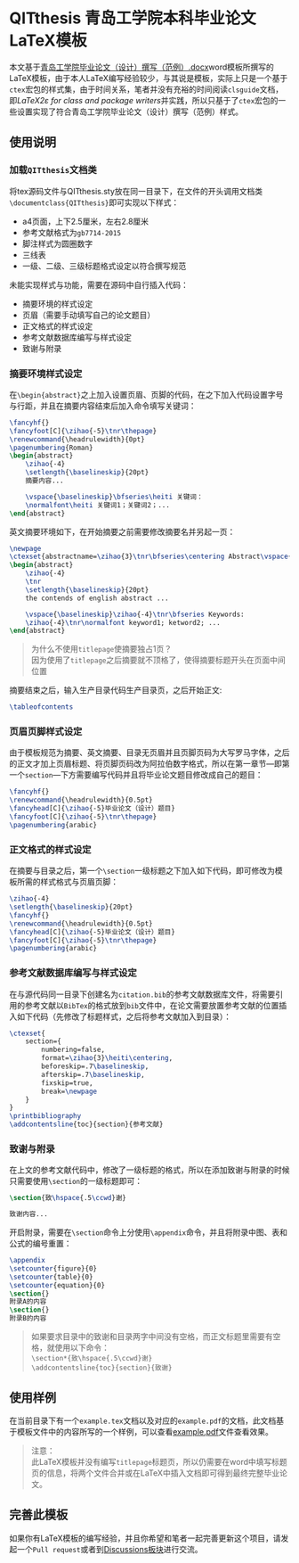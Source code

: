 # QITthesis 青岛工学院本科毕业论文LaTeX模板

本文基于[青岛工学院毕业论文（设计）撰写（范例）.docx](https://github.com/jkfx/QITthesis/blob/master/%E9%9D%92%E5%B2%9B%E5%B7%A5%E5%AD%A6%E9%99%A2%E6%AF%95%E4%B8%9A%E8%AE%BA%E6%96%87%EF%BC%88%E8%AE%BE%E8%AE%A1%EF%BC%89%E6%92%B0%E5%86%99%EF%BC%88%E8%8C%83%E4%BE%8B%EF%BC%89.docx)word模板所撰写的LaTeX模板，由于本人LaTeX编写经验较少，与其说是模板，实际上只是一个基于`ctex`宏包的样式集，由于时间关系，笔者并没有充裕的时间阅读`clsguide`文档，即*LaTeX2ε for class and package writers*并实践，所以只基于了`ctex`宏包的一些设置实现了符合青岛工学院毕业论文（设计）撰写（范例）样式。

## 使用说明

### 加载`QITthesis`文档类

将tex源码文件与QITthesis.sty放在同一目录下，在文件的开头调用文档类`\documentclass{QITthesis}`即可实现以下样式：

- a4页面，上下2.5厘米，左右2.8厘米
- 参考文献格式为`gb7714-2015`
- 脚注样式为圆圈数字
- 三线表
- 一级、二级、三级标题格式设定以符合撰写规范

未能实现样式与功能，需要在源码中自行插入代码：

- 摘要环境的样式设定
- 页眉（需要手动填写自己的论文题目）
- 正文格式的样式设定
- 参考文献数据库编写与样式设定
- 致谢与附录

### 摘要环境样式设定

在`\begin{abstract}`之上加入设置页眉、页脚的代码，在之下加入代码设置字号与行距，并且在摘要内容结束后加入命令填写关键词：

```latex
\fancyhf{}
\fancyfoot[C]{\zihao{-5}\tnr\thepage}
\renewcommand{\headrulewidth}{0pt}
\pagenumbering{Roman}
\begin{abstract}
    \zihao{-4}
    \setlength{\baselineskip}{20pt}
    摘要内容...

    \vspace{\baselineskip}\bfseries\heiti 关键词：
    \normalfont\heiti 关键词1；关键词2；...
\end{abstract}
```

英文摘要环境如下，在开始摘要之前需要修改摘要名并另起一页：

```latex
\newpage
\ctexset{abstractname=\zihao{3}\tnr\bfseries\centering Abstract\vspace{.75\baselineskip}}
\begin{abstract}
    \zihao{-4}
    \tnr
    \setlength{\baselineskip}{20pt}
    the contends of english abstract ...

    \vspace{\baselineskip}\zihao{-4}\tnr\bfseries Keywords:
    \zihao{-4}\tnr\normalfont keyword1; ketword2; ...
\end{abstract}
```

> 为什么不使用`titlepage`使摘要独占1页？\
> 因为使用了`titlepage`之后摘要就不顶格了，使得摘要标题开头在页面中间位置

摘要结束之后，输入生产目录代码生产目录页，之后开始正文:

```latex
\tableofcontents
```

### 页眉页脚样式设定

由于模板规范为摘要、英文摘要、目录无页眉并且页脚页码为大写罗马字体，之后的正文才加上页眉标题、将页脚页码改为阿拉伯数字格式，所以在第一章节—即第一个`section`—下方需要编写代码并且将毕业论文题目修改成自己的题目：

```latex
\fancyhf{}
\renewcommand{\headrulewidth}{0.5pt}
\fancyhead[C]{\zihao{-5}毕业论文（设计）题目}
\fancyfoot[C]{\zihao{-5}\tnr\thepage}
\pagenumbering{arabic}
```

### 正文格式的样式设定

在摘要与目录之后，第一个`\section`一级标题之下加入如下代码，即可修改为模板所需的样式格式与页眉页脚：

```latex
\zihao{-4}
\setlength{\baselineskip}{20pt}
\fancyhf{}
\renewcommand{\headrulewidth}{0.5pt}
\fancyhead[C]{\zihao{-5}毕业论文（设计）题目}
\fancyfoot[C]{\zihao{-5}\tnr\thepage}
\pagenumbering{arabic}
```

### 参考文献数据库编写与样式设定

在与源代码同一目录下创建名为`citation.bib`的参考文献数据库文件，将需要引用的参考文献以`BibTex`的格式放到`bib`文件中，在论文需要放置参考文献的位置插入如下代码（先修改了标题样式，之后将参考文献加入到目录）：

```latex
\ctexset{
    section={
        numbering=false,
        format=\zihao{3}\heiti\centering,
        beforeskip=.7\baselineskip,
        afterskip=.7\baselineskip,
        fixskip=true,
        break=\newpage
    }
}
\printbibliography
\addcontentsline{toc}{section}{参考文献}
```

### 致谢与附录

在上文的参考文献代码中，修改了一级标题的格式，所以在添加致谢与附录的时候只需要使用`\section`的一级标题即可：

```latex
\section{致\hspace{.5\ccwd}谢}

致谢内容...
```

开启附录，需要在`\section`命令上分使用`\appendix`命令，并且将附录中图、表和公式的编号重置：

```latex
\appendix
\setcounter{figure}{0}
\setcounter{table}{0}
\setcounter{equation}{0}
\section{}
附录A的内容
\section{}
附录B的内容
```

> 如果要求目录中的致谢和目录两字中间没有空格，而正文标题里需要有空格，就使用以下命令：  
> `\section*{致\hspace{.5\ccwd}谢}`  
> `\addcontentsline{toc}{section}{致谢}`

## 使用样例

在当前目录下有一个`example.tex`文档以及对应的`example.pdf`的文档，此文档基于模板文件中的内容所写的一个样例，可以查看[example.pdf](https://github.com/jkfx/QITthesis/blob/master/example.pdf)文件查看效果。

> 注意：\
> 此LaTeX模板并没有编写`titlepage`标题页，所以仍需要在word中填写标题页的信息，将两个文件合并或在LaTeX中插入文档即可得到最终完整毕业论文。

## 完善此模板

如果你有LaTeX模板的编写经验，并且你希望和笔者一起完善更新这个项目，请发起一个`Pull request`或者到[Discussions板块](https://github.com/jkfx/QITthesis/discussions)进行交流。
